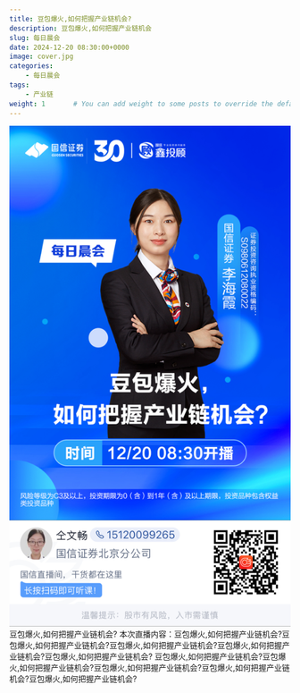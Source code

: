 ```yaml
---
title: 豆包爆火,如何把握产业链机会?
description: 豆包爆火,如何把握产业链机会
slug: 每日晨会
date: 2024-12-20 08:30:00+0000
image: cover.jpg
categories:
    - 每日晨会
tags:
    - 产业链
weight: 1       # You can add weight to some posts to override the default sorting (date descending)
---
```

![回放链接](QRCode.jpg)
豆包爆火,如何把握产业链机会?
本次直播内容：豆包爆火,如何把握产业链机会?豆包爆火,如何把握产业链机会?豆包爆火,如何把握产业链机会?豆包爆火,如何把握产业链机会?豆包爆火,如何把握产业链机会?
豆包爆火,如何把握产业链机会?豆包爆火,如何把握产业链机会?豆包爆火,如何把握产业链机会?豆包爆火,如何把握产业链机会?豆包爆火,如何把握产业链机会?